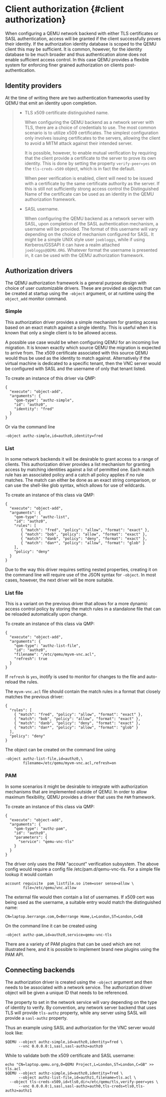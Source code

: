 # Client authorization {#client authorization}

When configuring a QEMU network backend with either TLS certificates or
SASL authentication, access will be granted if the client successfully
proves their identity. If the authorization identity database is scoped
to the QEMU client this may be sufficient. It is common, however, for
the identity database to be much broader and thus authentication alone
does not enable sufficient access control. In this case QEMU provides a
flexible system for enforcing finer grained authorization on clients
post-authentication.

## Identity providers

At the time of writing there are two authentication frameworks used by
QEMU that emit an identity upon completion.

> -   TLS x509 certificate distinguished name.
>
>     When configuring the QEMU backend as a network server with TLS,
>     there are a choice of credentials to use. The most common scenario
>     is to utilize x509 certificates. The simplest configuration only
>     involves issuing certificates to the servers, allowing the client
>     to avoid a MITM attack against their intended server.
>
>     It is possible, however, to enable mutual verification by
>     requiring that the client provide a certificate to the server to
>     prove its own identity. This is done by setting the property
>     `verify-peer=yes` on the `tls-creds-x509` object, which is in fact
>     the default.
>
>     When peer verification is enabled, client will need to be issued
>     with a certificate by the same certificate authority as the
>     server. If this is still not sufficiently strong access control
>     the Distinguished Name of the certificate can be used as an
>     identity in the QEMU authorization framework.
>
> -   SASL username.
>
>     When configuring the QEMU backend as a network server with SASL,
>     upon completion of the SASL authentication mechanism, a username
>     will be provided. The format of this username will vary depending
>     on the choice of mechanism configured for SASL. It might be a
>     simple UNIX style user `joebloggs`, while if using Kerberos/GSSAPI
>     it can have a realm attached `joebloggs@QEMU.ORG`. Whatever format
>     the username is presented in, it can be used with the QEMU
>     authorization framework.

## Authorization drivers

The QEMU authorization framework is a general purpose design with choice
of user customizable drivers. These are provided as objects that can be
created at startup using the `-object` argument, or at runtime using the
`object_add` monitor command.

### Simple

This authorization driver provides a simple mechanism for granting
access based on an exact match against a single identity. This is useful
when it is known that only a single client is to be allowed access.

A possible use case would be when configuring QEMU for an incoming live
migration. It is known exactly which source QEMU the migration is
expected to arrive from. The x509 certificate associated with this
source QEMU would thus be used as the identity to match against.
Alternatively if the virtual machine is dedicated to a specific tenant,
then the VNC server would be configured with SASL and the username of
only that tenant listed.

To create an instance of this driver via QMP:

    {
      "execute": "object-add",
      "arguments": {
        "qom-type": "authz-simple",
        "id": "authz0",
        "identity": "fred"
      }
    }

Or via the command line

    -object authz-simple,id=authz0,identity=fred

### List

In some network backends it will be desirable to grant access to a range
of clients. This authorization driver provides a list mechanism for
granting access by matching identities against a list of permitted one.
Each match rule has an associated policy and a catch all policy applies
if no rule matches. The match can either be done as an exact string
comparison, or can use the shell-like glob syntax, which allows for use
of wildcards.

To create an instance of this class via QMP:

    {
      "execute": "object-add",
      "arguments": {
        "qom-type": "authz-list",
        "id": "authz0",
        "rules": [
           { "match": "fred", "policy": "allow", "format": "exact" },
           { "match": "bob", "policy": "allow", "format": "exact" },
           { "match": "danb", "policy": "deny", "format": "exact" },
           { "match": "dan*", "policy": "allow", "format": "glob" }
        ],
        "policy": "deny"
      }
    }

Due to the way this driver requires setting nested properties, creating
it on the command line will require use of the JSON syntax for
`-object`. In most cases, however, the next driver will be more
suitable.

### List file

This is a variant on the previous driver that allows for a more dynamic
access control policy by storing the match rules in a standalone file
that can be reloaded automatically upon change.

To create an instance of this class via QMP:

    {
      "execute": "object-add",
      "arguments": {
        "qom-type": "authz-list-file",
        "id": "authz0",
        "filename": "/etc/qemu/myvm-vnc.acl",
        "refresh": true
      }
    }

If `refresh` is `yes`, inotify is used to monitor for changes to the
file and auto-reload the rules.

The `myvm-vnc.acl` file should contain the match rules in a format that
closely matches the previous driver:

    {
      "rules": [
        { "match": "fred", "policy": "allow", "format": "exact" },
        { "match": "bob", "policy": "allow", "format": "exact" },
        { "match": "danb", "policy": "deny", "format": "exact" },
        { "match": "dan*", "policy": "allow", "format": "glob" }
      ],
      "policy": "deny"
    }

The object can be created on the command line using

    -object authz-list-file,id=authz0,\
            filename=/etc/qemu/myvm-vnc.acl,refresh=on

### PAM

In some scenarios it might be desirable to integrate with authorization
mechanisms that are implemented outside of QEMU. In order to allow
maximum flexibility, QEMU provides a driver that uses the `PAM`
framework.

To create an instance of this class via QMP:

    {
      "execute": "object-add",
      "arguments": {
        "qom-type": "authz-pam",
        "id": "authz0",
        "parameters": {
          "service": "qemu-vnc-tls"
        }
      }
    }

The driver only uses the PAM \"account\" verification subsystem. The
above config would require a config file /etc/pam.d/qemu-vnc-tls. For a
simple file lookup it would contain

    account requisite  pam_listfile.so item=user sense=allow \
            file=/etc/qemu/vnc.allow

The external file would then contain a list of usernames. If x509 cert
was being used as the username, a suitable entry would match the
distinguished name:

    CN=laptop.berrange.com,O=Berrange Home,L=London,ST=London,C=GB

On the command line it can be created using

    -object authz-pam,id=authz0,service=qemu-vnc-tls

There are a variety of PAM plugins that can be used which are not
illustrated here, and it is possible to implement brand new plugins
using the PAM API.

## Connecting backends

The authorization driver is created using the `-object` argument and
then needs to be associated with a network service. The authorization
driver object will be given a unique ID that needs to be referenced.

The property to set in the network service will vary depending on the
type of identity to verify. By convention, any network server backend
that uses TLS will provide `tls-authz` property, while any server using
SASL will provide a `sasl-authz` property.

Thus an example using SASL and authorization for the VNC server would
look like:

    $QEMU --object authz-simple,id=authz0,identity=fred \
          --vnc 0.0.0.0:1,sasl,sasl-authz=authz0

While to validate both the x509 certificate and SASL username:

    echo "CN=laptop.qemu.org,O=QEMU Project,L=London,ST=London,C=GB" >> tls.acl
    $QEMU --object authz-simple,id=authz0,identity=fred \
          --object authz-list-file,id=authz1,filename=tls.acl \
      --object tls-creds-x509,id=tls0,dir=/etc/qemu/tls,verify-peer=yes \
          --vnc 0.0.0.0:1,sasl,sasl-authz=auth0,tls-creds=tls0,tls-authz=authz1
